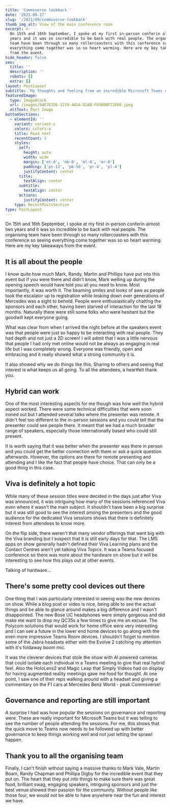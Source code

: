 ```yaml
---
title: 'Commsverse lookback '
date: '2021-09-17'
slug: '/2021/09/commsverse-lookback'
thumb_img_alt: View of the main conference room
excerpt: >-
  On 15th and 16th September, I spoke at my first in-person conferin almost two
  years and it was so incredible to be back with real people. The organising
  team have been through so many rollercoasters with this conference so seeing
  everything come together was so so heart warming. Here are my key takeaways
  from the event.
hide_header: false
seo:
  title: ''
  description: ''
  robots: []
  extra: []
layout: PostLayout
subtitle: 'My thoughts and feeling from an incredible Microsoft Teams conference '
featuredImage:
  type: ImageBlock
  url: /images/94E7E326-1219-4A5A-82AB-F03808F72690.jpeg
  altText: Post Image
bottomSections:
  - elementId: ''
    variant: variant-c
    colors: colors-a
    title: Read next
    recentCount: 3
    styles:
      self:
        height: auto
        width: wide
        margin: ['mt-0', 'mb-0', 'ml-0', 'mr-0']
        padding: ['pt-12', 'pb-56', 'pr-4', 'pl-4']
        justifyContent: center
      title:
        textAlign: center
      subtitle:
        textAlign: center
      actions:
        justifyContent: center
    type: RecentPostsSection
type: PostLayout
---
```


On 15th and 16th September, I spoke at my first in-person conferin almost two years and it was so incredible to be back with real people. The organising team have been through so many rollercoasters with this conference so seeing everything come together was so so heart warming. Here are my key takeaways from the event.

## It is all about the people

I know quite how much Mark, Randy, Martin and Phillips have put into this event but if you were there and didn’t know, Mark welling up during the opening speech would have told you all you need to know. Most importantly, it was worth it. The beaming smiles and looks of awe as people took the escalator up to registration while looking down over generations of Mercedes was a sight to behold. People were enthusiastically chatting the sponsors and each other, having been starved of interaction for the last 18 months. Naturally there were still some folks who were hesitant but the goodwill kept everyone going.

What was clear from when I arrived the night before at the speakers event was that people were just so happy to be interacting with real people. They had depth and not just a 2D screen! I will admit that I was a little nervous that people I had only met online would not be always as engaging in real life but I was completely wrong. Everyone was friendly, open and embracing and it really showed what a strong community it is.

It also showed why we do things like this. Sharing to others and seeing that interest is what keeps us all going. To all the attendees, a heartfelt thank you.

## Hybrid can work

One of the most interesting aspects for me though was how well the hybrid aspect worked. There were some technical difficulties that were soon ironed out but I attended several talks where the presenter was remote. It didn't feel too different to the in-person sessions and you could tell that the presenter could see people there. It meant that we had a much broader range of speakers, especially those internationally based who could still present.

It is worth saying that it was better when the presenter was there in person and you could get the better connection with them or ask a quick question afterwards. However, the options are there for remote presenting and attending and I like the fact that people have choice. That can only be a good thing in this case.

## Viva is definitely a hot topic

While many of these session titles were decided in the days just after Viva was announced, it was intriguing how many of the sessions referenced Viva even where it wasn't the main subject. It shouldn't have been a big surprise but it was still good to see the interest among the presenters and the good audience for the dedicated Viva sessions shows that there is definitely interest from attendees to know more.

On the flip side, there weren't that many vendor offerings that went big with the Viva branding but I suspect that it is still early days for that. The LMS apps on show generally hadn't defined their Viva Learning plans and the Contact Centres aren't yet talking Viva Topics. It was a Teams focused conference so there was more about the hardware on show but it will be interesting to see how this plays out at other events.

Talking of hardware...

## There's some pretty cool devices out there

One thing that I was particularly interested in seeing was the new devices on show. While a blog post or video is nice, being able to see the actual things and be able to glance around makes a big difference and I wasn't disappointed. The new Bose UC headphones were simply gorgeous and did make me want to drop my QC35s a few times to give me an excuse. The Polycom solutions that would work for home office were very interesting and I can see a future in the lower end home devices to go along with the even more impressive Teams Room devices. I shouldn't forget to mention some of the Jabra headsets either with the Evolve 2 catching my attention with it's foldaway boom mic.

It was the cleverer devices that stole the show with AI powered cameras that could isolate each individual in a Teams meeting to give that real hybrid feel. Also the HoloLens2 and Magic Leap that Simply Videos had on display for having augmented reality meetings gave me food for thought. At one point, I saw one of their reps walking around with a headset and giving a commentary on the F1 cars at Mercedes Benz World - peak Commsverse!

## Governance and reporting are still important

A surprise I had was how popular the sessions on governance and reporting were. These are really important for Microsoft Teams but it was telling to see the number of people attending the sessions. For me, this shows that the quick move to Teams now needs to be followed up with better governance to keep things working well and not just letting the sprawl happen.

## Thank you to all the organising team

Finally, I can't finish without saying a massive thanks to Mark Vale, Martin Boam, Randy Chapman and Phillipa Digby for the incredible event that they put on. The heart that they put into things to make sure there was great food, brilliant swag, engaging speakers, intriguing sponsors and just the best venue showed their passion for the community. Without people like those four, we would not be able to have anywhere near the fun and interest we have.
